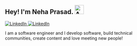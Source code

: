 ## Hey! I'm Neha Prasad. <img src="https://github.com/user-attachments/assets/f67b1956-4d47-4743-a5de-5c6ebc78777b" alt="Animation" style="width: 30px; height: 30px;" />

<a href="https://www.linkedin.com/in/neha-prasad-92499821b/" rel="nofollow">
<img src="https://camo.githubusercontent.com/bbd5a3be2124528ab2064d49356ed845b5f9a05fc79c603e25c76c6601e28b67/68747470733a2f2f696d672e736869656c64732e696f2f62616467652f4c696e6b6564496e2d2532333030373742352e7376673f6c6f676f3d6c696e6b6564696e266c6f676f436f6c6f723d7768697465" alt="LinkedIn" data-canonical-src="https://img.shields.io/badge/LinkedIn-%230077B5.svg?logo=linkedin&logoColor=white" style="max-width: 100%;">

</a>

<a href="https://x.com/nehaaaa_6" rel="nofollow">
<img src="https://camo.githubusercontent.com/5dbd2f21f8806cf3ceacd4d92800f7bcb449757006a16ee64309fed01c4b7668/68747470733a2f2f696d672e736869656c64732e696f2f62616467652f582d626c61636b2e7376673f6c6f676f3d58266c6f676f436f6c6f723d7768697465" alt="LinkedIn" data-canonical-src="https://img.shields.io/badge/X-black.svg?logo=X&logoColor=white" style="max-width: 100%;">

</a>



I am a software engineer and I develop software, build technical communities, create content and love meeting new people!
